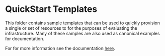 # QuickStart Templates

This folder contains sample templates that can be used to quickly provision a single or set of resources to for the purposes of evaluating the infrastructure.  Many of these samples are also used as canonical examples for documentation.

For for more information see the documentation [here](https://learn.microsoft.com/azure/azure-resource-manager/templates).

